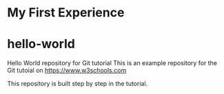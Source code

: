 # My First Experience
# hello-world
Hello World repository for Git tutorial
This is an example repository for the Git tutoial on https://www.w3schools.com

This repository is built step by step in the tutorial.
